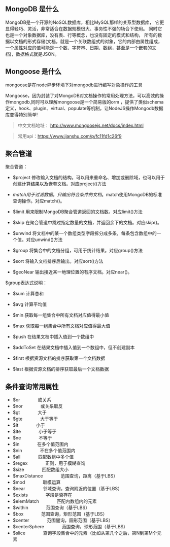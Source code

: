 ## MongoDB 是什么

MongoDB是一个开源的NoSQL数据库，相比MySQL那样的关系型数据库，
它更显得轻巧、灵活，非常适合在数据规模很大、事务性不强的场合下使用。
同时它也是一个对象数据库，没有表、行等概念，也没有固定的模式和结构，
所有的数据以文档的形式存储(文档，就是一个关联数组式的对象，它的内部由属性组成，
一个属性对应的值可能是一个数、字符串、日期、数组，甚至是一个嵌套的文档)，数据格式就是JSON。

## Mongoose 是什么

mongoose是在node异步环境下对mongodb进行编写对象操作的工具

Mongoose，因为封装了对MongoDB对文档操作的常用处理方法，可以高效的操作mongodb,同时可以理解mongoose是一个简易版的orm ，提供了类似schema定义，hook、plugin、virtual、populate等机制，让NodeJS操作Mongodb数据库变得特别简单!

> 中文文档地址： http://www.mongoosejs.net/docs/index.html

> 常用api：https://www.jianshu.com/p/fc11fd1c26f9

## 聚合管道

聚合管道： 

- $project 修改输入文档的结构。可以用来重命名、增加或删除域，也可以用于创建计算结果以及嵌套文档。对应project()方法 
 
- $match 用于过滤数据，只输出符合条件的文档。$match使用MongoDB的标准查询操作。对应match()。 
 
- $limit 用来限制MongoDB聚合管道返回的文档数。对应limit()方法 
 
- $skip 在聚合管道中跳过指定数量的文档，并返回余下的文档。对应skip()。 
 
- $unwind 将文档中的某一个数组类型字段拆分成多条，每条包含数组中的一个值。对应unwind()方法 
 
- $group 将集合中的文档分组，可用于统计结果。对应group()方法 
 
- $sort 将输入文档排序后输出。对应sort()方法 
 
- $geoNear 输出接近某一地理位置的有序文档。对应near()。 
 
$group表达式说明： 

- $sum  计算总和 

- $avg  计算平均值  
 
- $min  获取每一组集合中所有文档对应值得最小值 
 
- $max  获取每一组集合中所有文档对应值得最大值 
 
- $push  在结果文档中插入值到一个数组中 
 
- $addToSet  在结果文档中插入值到一个数组中，但不创建副本 
 
- $first  根据资源文档的排序获取第一个文档数据
 
- $last  根据资源文档的排序获取最后一个文档数据 

## 条件查询常用属性

- $or　　　　或关系
- $nor　　　　或关系取反
- $gt　　　　大于
- $gte　　　　大于等于
- $lt　　　　小于
- $lte　　　　小于等于
- $ne　　　　不等于
- $in　　　　在多个值范围内
- $nin　　　　不在多个值范围内
- $all　　　　匹配数组中多个值
- $regex　　　　正则，用于模糊查询
- $size　　　　匹配数组大小
- $maxDistance　　　　范围查询，距离（基于LBS）
- $mod　　　　取模运算
- $near　　　　邻域查询，查询附近的位置（基于LBS）
- $exists　　　　字段是否存在
- $elemMatch　　　　匹配内数组内的元素
- $within　　　　范围查询（基于LBS）
- $box　　　　范围查询，矩形范围（基于LBS）
- $center　　　　范围醒询，圆形范围（基于LBS）
- $centerSphere　　　　范围查询，球形范围（基于LBS）
- $slice　　　　查询字段集合中的元素（比如从第几个之后，第N到第M个元素